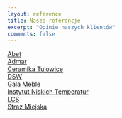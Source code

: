 ```yaml
---
layout: reference
title: Nasze referencje
excerpt: "Opinie naszych klientów"
comments: false
---
```

<a href="../assets/img/referencje/abet.pdf">Abet</a><br>
<a href="../assets/img/referencje/admar.pdf">Admar</a><br>
<a href="../assets/img/referencje/ceramika_tulowice.pdf">Ceramika Tulowice</a><br>
<a href="../assets/img/referencje/dsw.pdf">DSW</a><br>
<a href="../assets/img/referencje/gala_meble.pdf">Gala Meble</a><br>
<a href="../assets/img/referencje/intp.pdf">Instytut Niskich Temperatur</a><br>
<a href="../assets/img/referencje/lcs.pdf">LCS</a><br>
<a href="../assets/img/referencje/straz_miejska.pdf">Straz Miejska</a>
